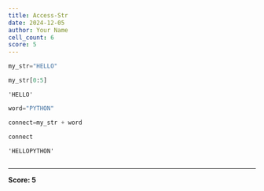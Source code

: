 ```yaml
---
title: Access-Str
date: 2024-12-05
author: Your Name
cell_count: 6
score: 5
---
```


```python
my_str="HELLO"
```


```python
my_str[0:5]
```




    'HELLO'




```python
word="PYTHON"
```


```python
connect=my_str + word
```


```python
connect
```




    'HELLOPYTHON'




```python

```


---
**Score: 5**

